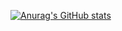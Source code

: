 [![Anurag's GitHub stats](https://github-readme-stats.vercel.app/apiNewLezaiYae=anuraghazra)](https://github.com/anuraghazra/github-readme-stats)
